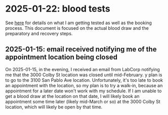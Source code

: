 # 2025-01-22: blood tests

See [here](2025-blood-test-plans-round-1.md) for details on what I am
getting tested as well as the booking process. This document is
focused on the actual blood draw and the preparatory and recovery
steps.

## 2025-01-15: email received notifying me of the appointment location being closed

On 2025-01-15, in the evening, I received an email from LabCorp
notifying me that the 3000 Colby St location was closed until
mid-February. y plan is to go to the 3100 San Pablo Ave
location. Unfortunately, it's too late to book an appointment with the
location, so my plan is to try a walk-in, because an appointment for a
later date won't work with my schedule. If I am unable to get a blood
draw at the location on that date, I will likely book an appointment
some time later (likely mid-March or so) at the 3000 Colby St
location, which will likely be open by that time.

